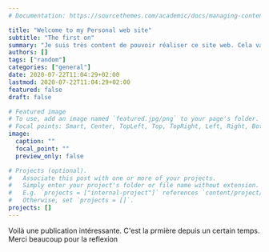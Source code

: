 ```yaml
---
# Documentation: https://sourcethemes.com/academic/docs/managing-content/

title: "Welcome to my Personal web site"
subtitle: "The first on"
summary: "Je suis très content de pouvoir réaliser ce site web. Cela va tout droit au but. Et je suis sûr que nous irons un peu plus loin avec"
authors: []
tags: ["random"]
categories: ["general"]
date: 2020-07-22T11:04:29+02:00
lastmod: 2020-07-22T11:04:29+02:00
featured: false
draft: false

# Featured image
# To use, add an image named `featured.jpg/png` to your page's folder.
# Focal points: Smart, Center, TopLeft, Top, TopRight, Left, Right, BottomLeft, Bottom, BottomRight.
image:
  caption: ""
  focal_point: ""
  preview_only: false

# Projects (optional).
#   Associate this post with one or more of your projects.
#   Simply enter your project's folder or file name without extension.
#   E.g. `projects = ["internal-project"]` references `content/project/deep-learning/index.md`.
#   Otherwise, set `projects = []`.
projects: []
---
```

Voilà une publication intéressante.
C'est la prmière depuis un certain temps.
Merci beaucoup pour la reflexion